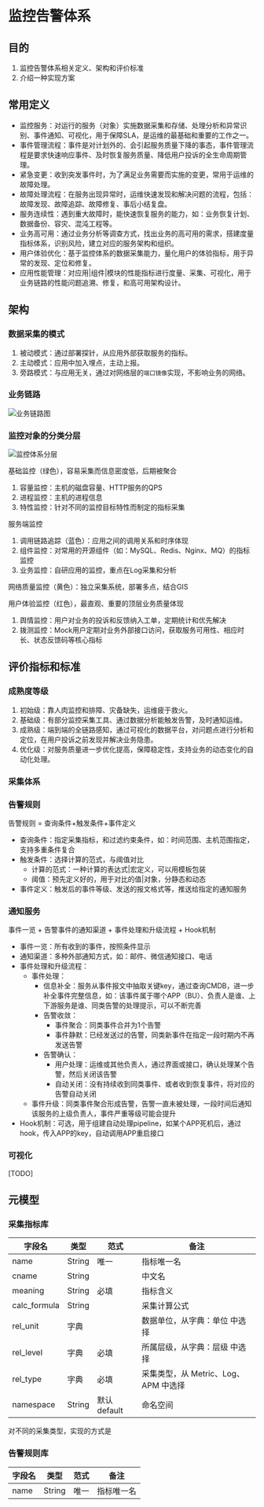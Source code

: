 # 监控告警体系

<!-- toc -->

## 目的

1. 监控告警体系相关定义、架构和评价标准
2. 介绍一种实现方案

## 常用定义

* 监控服务：对运行的服务（对象）实施数据采集和存储、处理分析和异常识别、事件通知、可视化，用于保障SLA，是运维的最基础和重要的工作之一。
* 事件管理流程：事件是对计划外的、会引起服务质量下降的事态，事件管理流程是要求快速响应事件、及时恢复服务质量、降低用户投诉的全生命周期管理。
* 紧急变更：收到突发事件时，为了满足业务需要而实施的变更，常用于运维的故障处理。
* 故障处理流程：在服务出现异常时，运维快速发现和解决问题的流程，包括：故障发现、故障追踪、故障修复、事后小结复盘。
* 服务连续性：遇到重大故障时，能快速恢复服务的能力，如：业务恢复计划、数据备份、容灾、混沌工程等。
* 业务高可用：通过业务分析等调查方式，找出业务的高可用的需求，搭建度量指标体系，识别风险，建立对应的服务架构和组织。
* 用户体验优化：基于监控体系的数据采集能力，量化用户的体验指标，用于异常的发现、定位和修复。
* 应用性能管理：对应用|组件|模块的性能指标进行度量、采集、可视化，用于业务链路的性能问题追溯、修复，和高可用架构设计。

## 架构

### 数据采集的模式

1. 被动模式：通过部署探针，从应用外部获取服务的指标。
2. 主动模式：应用中加入埋点，主动上报。
3. 旁路模式：与应用无关，通过对网络层的`端口镜像`实现，不影响业务的网络。

### 业务链路

![业务链路图](./业务链路.jpg)

### 监控对象的分类分层

![监控体系分层](./监控体系分层.jpg)

基础监控（绿色），容易采集而信息密度低，后期被聚合

   1. 容量监控：主机的磁盘容量、HTTP服务的QPS
   2. 进程监控：主机的进程信息
   3. 特性监控：针对不同的监控目标特性而制定的指标采集
   
服务端监控

   1. 调用链路追踪（蓝色）：应用之间的调用关系和时序体现
   2. 组件监控：对常用的开源组件（如：MySQL、Redis、Nginx、MQ）的指标监控
   3. 业务监控：自研应用的监控，重点在Log采集和分析

网络质量监控（黄色）：独立采集系统，部署多点，结合GIS

用户体验监控（红色），最直观、重要的顶层业务质量体现

   1. 舆情监控：用户对业务的投诉和反馈纳入工单，定期统计和优先解决
   2. 拨测监控：Mock用户定期对业务外部接口访问，获取服务可用性、相应时长、状态反馈码等核心指标

## 评价指标和标准

### 成熟度等级

1. 初始级：靠人肉监控和排障、灾备缺失，运维疲于救火。
2. 基础级：有部分监控采集工具、通过数据分析能触发告警，及时通知运维。
3. 成熟级：端到端的全链路感知，通过可视化的数据平台，对问题点进行分析和定位，在用户投诉之前发现并解决业务隐患。
4. 优化级：对服务质量进一步优化提高，保障稳定性，支持业务的动态变化的自动化处理。

### 采集体系

### 告警规则

告警规则 = 查询条件+触发条件+事件定义

* 查询条件：指定采集指标，和过滤约束条件，如：时间范围、主机范围指定，支持多重条件复合
* 触发条件：选择计算的范式，与阈值对比
  * 计算的范式：一种计算的表达式|宏定义，可以用模板包装
  * 阈值：预先定义好的，用于对比的值|对象，分静态和动态
* 事件定义：触发后的事件等级、发送的报文格式等，推送给指定的通知服务

### 通知服务

事件一览 + 告警事件的通知渠道 + 事件处理和升级流程 + Hook机制

* 事件一览：所有收到的事件，按照条件显示
* 通知渠道：多种外部通知方式，如：邮件、微信通知接口、电话
* 事件处理和升级流程：
  * 事件处理：
    * 信息补全：服务从事件报文中抽取关键key，通过查询CMDB，进一步补全事件完整信息，如：该事件属于哪个APP（BU）、负责人是谁、上下游服务是谁、同类告警的处理提示，可以不断完善
    * 告警收敛：
      * 事件聚合：同类事件合并为1个告警
      * 事件静默：已经发送过的告警，同类新事件在指定一段时期内不再发送告警
    * 告警确认：
      * 用户处理：运维或其他负责人，通过界面或接口，确认处理某个告警，然后关闭该告警
      * 自动关闭：没有持续收到同类事件、或者收到恢复事件，将对应的告警自动关闭
  * 事件升级：同类事件聚合形成告警，告警一直未被处理，一段时间后通知该服务的上级负责人，事件严重等级可能会提升
* Hook机制：可选，用于组建自动处理pipeline，如某个APP死机后，通过hook，传入APP的key，自动调用APP重启接口

### 可视化

[TODO]

## 元模型

### 采集指标库

| 字段名 | 类型 | 范式 | 备注 |
| ---- | ---- | ---- | ---- |
| name | String | 唯一 | 指标唯一名 |
| cname | String |  | 中文名 |
| meaning | String | 必填 | 指标含义 |
| calc_formula | String |  | 采集计算公式 |
| rel_unit | 字典 |  | 数据单位，从字典：单位 中选择 |
| rel_level | 字典 | 必填 | 所属层级，从字典：层级 中选择 |
| rel_type | 字典 | 必填 | 采集类型，从 Metric、Log、APM 中选择 |
| namespace | String | 默认default | 命名空间 |

对不同的采集类型，实现的方式是

### 告警规则库

| 字段名 | 类型 | 范式 | 备注 |
| ---- | ---- | ---- | ---- |
| name | String | 唯一 | 指标唯一名 |
